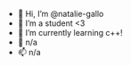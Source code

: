 - 👋 Hi, I’m @natalie-gallo
- 👀 I’m a student <3
- 🌱 I’m currently learning c++!
- 💞️ n/a
- 📫 n/a

<!---
natalie-gallo/natalie-gallo is a ✨ special ✨ repository because its `README.md` (this file) appears on your GitHub profile.
You can click the Preview link to take a look at your changes.
--->
